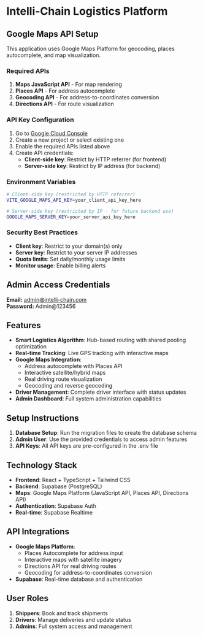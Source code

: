 # Intelli-Chain Logistics Platform

## Google Maps API Setup

This application uses Google Maps Platform for geocoding, places autocomplete, and map visualization.

### Required APIs
1. **Maps JavaScript API** - For map rendering
2. **Places API** - For address autocomplete
3. **Geocoding API** - For address-to-coordinates conversion
4. **Directions API** - For route visualization

### API Key Configuration
1. Go to [Google Cloud Console](https://console.cloud.google.com/)
2. Create a new project or select existing one
3. Enable the required APIs listed above
4. Create API credentials:
   - **Client-side key**: Restrict by HTTP referrer (for frontend)
   - **Server-side key**: Restrict by IP address (for backend)

### Environment Variables
```bash
# Client-side key (restricted by HTTP referrer)
VITE_GOOGLE_MAPS_API_KEY=your_client_api_key_here

# Server-side key (restricted by IP - for future backend use)
GOOGLE_MAPS_SERVER_KEY=your_server_api_key_here
```

### Security Best Practices
- **Client key**: Restrict to your domain(s) only
- **Server key**: Restrict to your server IP addresses
- **Quota limits**: Set daily/monthly usage limits
- **Monitor usage**: Enable billing alerts

## Admin Access Credentials

**Email:** admin@intelli-chain.com  
**Password:** Admin@123456

## Features

- **Smart Logistics Algorithm**: Hub-based routing with shared pooling optimization  
- **Real-time Tracking**: Live GPS tracking with interactive maps
- **Google Maps Integration**: 
  - Address autocomplete with Places API
  - Interactive satellite/hybrid maps
  - Real driving route visualization
  - Geocoding and reverse geocoding
- **Driver Management**: Complete driver interface with status updates
- **Admin Dashboard**: Full system administration capabilities

## Setup Instructions

1. **Database Setup**: Run the migration files to create the database schema
2. **Admin User**: Use the provided credentials to access admin features
3. **API Keys**: All API keys are pre-configured in the .env file

## Technology Stack

- **Frontend**: React + TypeScript + Tailwind CSS
- **Backend**: Supabase (PostgreSQL)
- **Maps**: Google Maps Platform (JavaScript API, Places API, Directions API)
- **Authentication**: Supabase Auth
- **Real-time**: Supabase Realtime

## API Integrations

- **Google Maps Platform**: 
  - Places Autocomplete for address input
  - Interactive maps with satellite imagery
  - Directions API for real driving routes
  - Geocoding for address-to-coordinates conversion
- **Supabase**: Real-time database and authentication

## User Roles

1. **Shippers**: Book and track shipments
2. **Drivers**: Manage deliveries and update status
3. **Admins**: Full system access and management